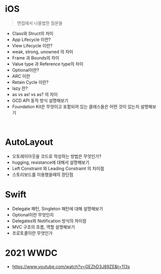 # iOS

> 면접에서 나올법한 질문들

* Class와 Struct의 차이
* App Lifecycle 이란?
* View Lifecycle 이란?
* weak, strong, unowned 의 차이
* Frame 과 Bounds의 차이
* Value type 과 Reference type의 차이
* Optional이란?
* ARC 이란
* Retain Cycle 이란?
* lazy 란?
* as vs as! vs as? 의 차이
* GCD API 동작 방식 설명해보기
* Foundation Kit은 무엇이고 포함되어 있는 클래스들은 어떤 것이 있는지 설명해보기


</br>

# AutoLayout
* 오토레이아웃을 코드로 작성하는 방법은 무엇인가? 
* hugging, resistance에 대해서 설명해보기
* Left Constraint 와 Leading Constraint 의 차이점
* 스토리보드를 이용했을때의 장단점

# Swift
* Delegate 패턴, Singleton 패턴에 대해 설명해보기
* Optional이란 무엇인지
* Delegates와 Notification 방식의 차이점
* MVC 구조의 흐름, 역할 설명해보기
* 프로토콜이란 무엇인가

# 2021 WWDC
* https://www.youtube.com/watch?v=GEZhD3J89ZE&t=113s
